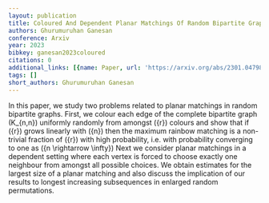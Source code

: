 ```yaml
---
layout: publication
title: Coloured And Dependent Planar Matchings Of Random Bipartite Graphs
authors: Ghurumuruhan Ganesan
conference: Arxiv
year: 2023
bibkey: ganesan2023coloured
citations: 0
additional_links: [{name: Paper, url: 'https://arxiv.org/abs/2301.04798'}]
tags: []
short_authors: Ghurumuruhan Ganesan
---
```

In this paper, we study two problems related to planar matchings in random
bipartite graphs. First, we colour each edge of the complete bipartite graph
\(K_\{n,n\}\) uniformly randomly from amongst \(\{r\}\) colours and show that if \(\{r\}\)
grows linearly with \(\{n\}\) then the maximum rainbow matching is a non-trivial
fraction of \(\{r\}\) with high probability, i.e. with probability converging to
one as \(\{n \rightarrow \infty\}\) Next we consider planar matchings in a
dependent setting where each vertex is forced to choose exactly one neighbour
from amongst all possible choices. We obtain estimates for the largest size of
a planar matching and also discuss the implication of our results to longest
increasing subsequences in enlarged random permutations.